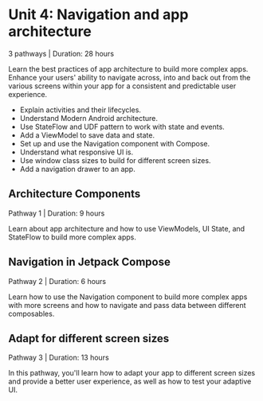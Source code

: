 # Unit 4: Navigation and app architecture
3 pathways | Duration: 28 hours

Learn the best practices of app architecture to build more complex apps. Enhance your users' ability to navigate across, into and back out from the various screens within your app for a consistent and predictable user experience.

* Explain activities and their lifecycles.
* Understand Modern Android architecture.
* Use StateFlow and UDF pattern to work with state and events.
* Add a ViewModel to save data and state.
* Set up and use the Navigation component with Compose.
* Understand what responsive UI is.
* Use window class sizes to build for different screen sizes.
* Add a navigation drawer to an app.

## Architecture Components
Pathway 1 | Duration: 9 hours

Learn about app architecture and how to use ViewModels, UI State, and StateFlow to build more complex apps.

## Navigation in Jetpack Compose
Pathway 2 | Duration: 6 hours

Learn how to use the Navigation component to build more complex apps with more screens and how to navigate and pass data between different composables.

## Adapt for different screen sizes
Pathway 3 | Duration: 13 hours

In this pathway, you'll learn how to adapt your app to different screen sizes and provide a better user experience, as well as how to test your adaptive UI.